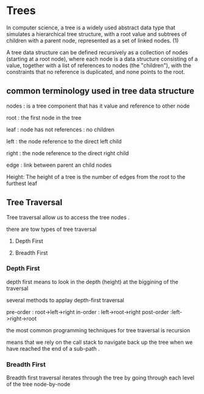 # Trees

In computer science, a tree is a widely used abstract data type that simulates a hierarchical tree structure, with a root value and subtrees of children with a parent node, represented as a set of linked nodes. (1)

A tree data structure can be defined recursively as a collection of nodes (starting at a root node), where each node is a data structure consisting of a value, together with a list of references to nodes (the "children"), with the constraints that no reference is duplicated, and none points to the root.

## common terminology used in tree data structure

nodes : is a tree component that has it value and reference to other node

root : the first node in the tree 

leaf : node has not references : no children

left : the node reference to the direct left child

right : the node reference to the direct right child

edge : link between parent an child nodes

Height:  The height of a tree is the number of edges from the root to the furthest leaf

## Tree Traversal 

Tree traversal allow us to access the tree nodes .

there are tow types of tree traversal

1. Depth First

2. Breadth First

### Depth First

depth first means to look in the depth (height) at the biggining of the traversal

several methods to applay depth-first traversal

pre-order : root->left->right
in-order : left->root->right
post-order :left->right->root

the most common programming techniques for tree traversal is recursion 

means that we rely on the call stack to navigate back up the tree when we have reached the end of a sub-path .

### Breadth First 

Breadth first traversal iterates through the tree by going through each level of the tree node-by-node


